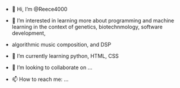 - 👋 Hi, I’m @Reece4000

- 👀 I’m interested in learning more about programming and machine learning in the context of genetics, biotechnmology, software development, 
- algorithmic music composition, and DSP

- 🌱 I’m currently learning python, HTML, CSS

- 💞️ I’m looking to collaborate on ...

- 📫 How to reach me: ...

<!---
Reece4000/Reece4000 is a ✨ special ✨ repository because its `README.md` (this file) appears on your GitHub profile.
You can click the Preview link to take a look at your changes.
--->
